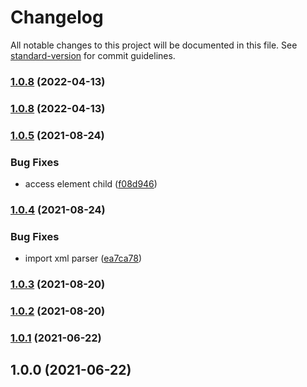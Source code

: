 # Changelog

All notable changes to this project will be documented in this file. See [standard-version](https://github.com/conventional-changelog/standard-version) for commit guidelines.

### [1.0.8](https://github.com/tavexit/nemid/compare/v1.0.7...v1.0.8) (2022-04-13)

### [1.0.8](https://github.com/NoA-Ignite-dk/nemid/compare/v1.0.7...v1.0.8) (2022-04-13)

### [1.0.5](https://github.com/NoA-Ignite-dk/nemid/compare/v1.0.4...v1.0.5) (2021-08-24)


### Bug Fixes

* access element child ([f08d946](https://github.com/NoA-Ignite-dk/nemid/commit/f08d946d96c0b604ce3aa524eee7e26eb486a2f9))

### [1.0.4](https://github.com/NoA-Ignite-dk/nemid/compare/v1.0.3...v1.0.4) (2021-08-24)


### Bug Fixes

* import xml parser ([ea7ca78](https://github.com/NoA-Ignite-dk/nemid/commit/ea7ca783a6901c702ac5b1de83aca718f949e1f2))

### [1.0.3](https://github.com/NoA-Ignite-dk/nemid/compare/v1.0.2...v1.0.3) (2021-08-20)

### [1.0.2](https://github.com/NoA-Ignite-dk/nemid/compare/v1.0.1...v1.0.2) (2021-08-20)

### [1.0.1](https://github.com/NoA-Ignite-dk/nemid/compare/v1.0.0...v1.0.1) (2021-06-22)

## 1.0.0 (2021-06-22)
